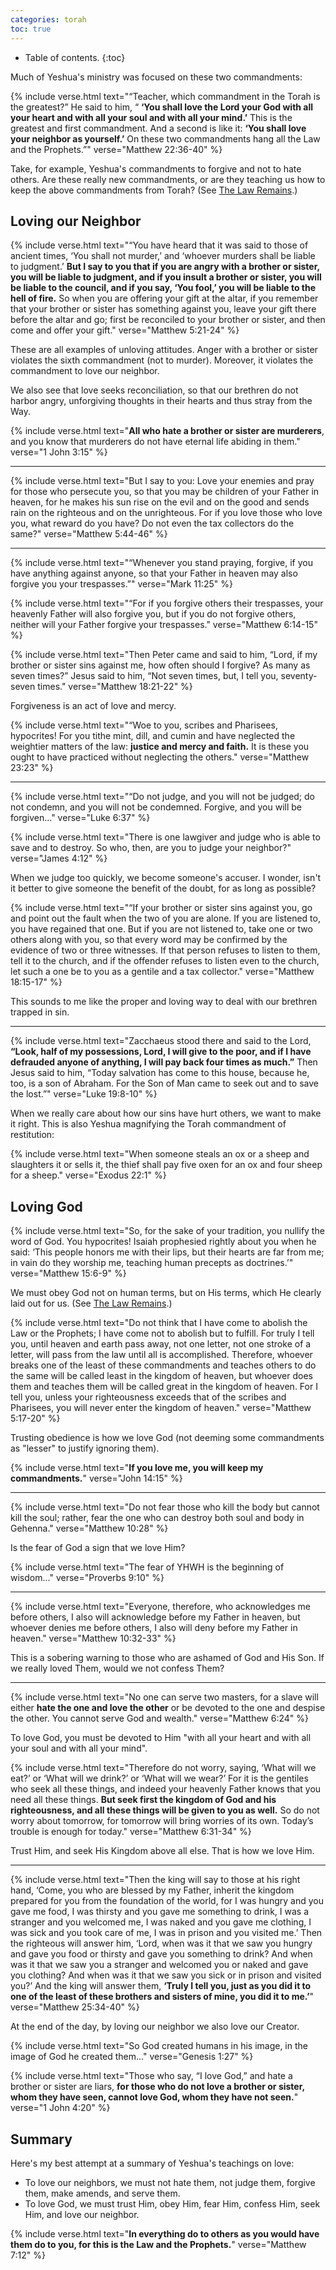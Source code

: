 ```yaml
---
categories: torah
toc: true
---
```


* Table of contents.
{:toc}

Much of Yeshua's ministry was focused on these two commandments:

{% include verse.html
text="“Teacher, which commandment in the Torah is the greatest?” He said to him, “ **‘You shall love the Lord your God with all your heart and with all your soul and with all your mind.’** This is the greatest and first commandment. And a second is like it: <strong>‘You shall love your neighbor as yourself.’</strong> On these two commandments hang all the Law and the Prophets.”"
verse="Matthew 22:36-40"
%}

Take, for example, Yeshua's commandments to forgive and not to hate others. Are these really new commandments, or are they teaching us how to keep the above commandments from Torah? (See [The Law Remains](/the-law-remains).)

## Loving our Neighbor

{% include verse.html
text="“You have heard that it was said to those of ancient times, ‘You shall not murder,’ and ‘whoever murders shall be liable to judgment.’ **But I say to you that if you are angry with a brother or sister, you will be liable to judgment, and if you insult a brother or sister, you will be liable to the council, and if you say, ‘You fool,’ you will be liable to the hell of fire.** So when you are offering your gift at the altar, if you remember that your brother or sister has something against you, leave your gift there before the altar and go; first be reconciled to your brother or sister, and then come and offer your gift."
verse="Matthew 5:21-24"
%}

These are all examples of unloving attitudes. Anger with a brother or sister violates the sixth commandment (not to murder). Moreover, it violates the commandment to love our neighbor.

We also see that love seeks reconciliation, so that our brethren do not harbor angry, unforgiving thoughts in their hearts and thus stray from the Way.

{% include verse.html
text="**All who hate a brother or sister are murderers**, and you know that murderers do not have eternal life abiding in them."
verse="1 John 3:15"
%}

---

{% include verse.html
text="But I say to you: Love your enemies and pray for those who persecute you, so that you may be children of your Father in heaven, for he makes his sun rise on the evil and on the good and sends rain on the righteous and on the unrighteous. For if you love those who love you, what reward do you have? Do not even the tax collectors do the same?"
verse="Matthew 5:44-46"
%}

---

{% include verse.html
text="“Whenever you stand praying, forgive, if you have anything against anyone, so that your Father in heaven may also forgive you your trespasses.”"
verse="Mark 11:25"
%}

{% include verse.html
text="“For if you forgive others their trespasses, your heavenly Father will also forgive you, but if you do not forgive others, neither will your Father forgive your trespasses."
verse="Matthew 6:14-15"
%}

{% include verse.html
text="Then Peter came and said to him, “Lord, if my brother or sister sins against me, how often should I forgive? As many as seven times?” Jesus said to him, “Not seven times, but, I tell you, seventy-seven times."
verse="Matthew 18:21-22"
%}

Forgiveness is an act of love and mercy.

{% include verse.html
text="“Woe to you, scribes and Pharisees, hypocrites! For you tithe mint, dill, and cumin and have neglected the weightier matters of the law: **justice and mercy and faith.** It is these you ought to have practiced without neglecting the others."
verse="Matthew 23:23"
%}

---

{% include verse.html
text="“Do not judge, and you will not be judged; do not condemn, and you will not be condemned. Forgive, and you will be forgiven..."
verse="Luke 6:37"
%}

{% include verse.html
text="There is one lawgiver and judge who is able to save and to destroy. So who, then, are you to judge your neighbor?"
verse="James 4:12"
%}

When we judge too quickly, we become someone's accuser. I wonder, isn't it better to give someone the benefit of the doubt, for as long as possible?

{% include verse.html
text="“If your brother or sister sins against you, go and point out the fault when the two of you are alone. If you are listened to, you have regained that one. But if you are not listened to, take one or two others along with you, so that every word may be confirmed by the evidence of two or three witnesses. If that person refuses to listen to them, tell it to the church, and if the offender refuses to listen even to the church, let such a one be to you as a gentile and a tax collector."
verse="Matthew 18:15-17"
%}

This sounds to me like the proper and loving way to deal with our brethren trapped in sin.

---

{% include verse.html
text="Zacchaeus stood there and said to the Lord, **“Look, half of my possessions, Lord, I will give to the poor, and if I have defrauded anyone of anything, I will pay back four times as much.”** Then Jesus said to him, “Today salvation has come to this house, because he, too, is a son of Abraham. For the Son of Man came to seek out and to save the lost.”"
verse="Luke 19:8-10"
%}

When we really care about how our sins have hurt others, we want to make it right. This is also Yeshua magnifying the Torah commandment of restitution:

{% include verse.html
text="When someone steals an ox or a sheep and slaughters it or sells it, the thief shall pay five oxen for an ox and four sheep for a sheep."
verse="Exodus 22:1"
%}

## Loving God

{% include verse.html
text="So, for the sake of your tradition, you nullify the word of God. You hypocrites! Isaiah prophesied rightly about you when he said: ‘This people honors me with their lips, but their hearts are far from me; in vain do they worship me, teaching human precepts as doctrines.’"
verse="Matthew 15:6-9"
%}

We must obey God not on human terms, but on His terms, which He clearly laid out for us. (See [The Law Remains](/the-law-remains).)

{% include verse.html
text="Do not think that I have come to abolish the Law or the Prophets; I have come not to abolish but to fulfill. For truly I tell you, until heaven and earth pass away, not one letter, not one stroke of a letter, will pass from the law until all is accomplished. Therefore, whoever breaks one of the least of these commandments and teaches others to do the same will be called least in the kingdom of heaven, but whoever does them and teaches them will be called great in the kingdom of heaven. For I tell you, unless your righteousness exceeds that of the scribes and Pharisees, you will never enter the kingdom of heaven."
verse="Matthew 5:17-20"
%}

Trusting obedience is how we love God (not deeming some commandments as "lesser" to justify ignoring them).

{% include verse.html
text="**If you love me, you will keep my commandments.**"
verse="John 14:15"
%}

---

{% include verse.html
text="Do not fear those who kill the body but cannot kill the soul; rather, fear the one who can destroy both soul and body in Gehenna."
verse="Matthew 10:28"
%}

Is the fear of God a sign that we love Him?

{% include verse.html
text="The fear of YHWH is the beginning of wisdom..."
verse="Proverbs 9:10"
%}


---

{% include verse.html
text="Everyone, therefore, who acknowledges me before others, I also will acknowledge before my Father in heaven, but whoever denies me before others, I also will deny before my Father in heaven."
verse="Matthew 10:32-33"
%}

This is a sobering warning to those who are ashamed of God and His Son. If we really loved Them, would we not confess Them?

---

{% include verse.html
text="No one can serve two masters, for a slave will either **hate the one and love the other** or be devoted to the one and despise the other. You cannot serve God and wealth."
verse="Matthew 6:24"
%}

To love God, you must be devoted to Him "with all your heart and with all your soul and with all your mind".

{% include verse.html
text="Therefore do not worry, saying, ‘What will we eat?’ or ‘What will we drink?’ or ‘What will we wear?’ For it is the gentiles who seek all these things, and indeed your heavenly Father knows that you need all these things. **But seek first the kingdom of God and his righteousness, and all these things will be given to you as well.** So do not worry about tomorrow, for tomorrow will bring worries of its own. Today’s trouble is enough for today."
verse="Matthew 6:31-34"
%}

Trust Him, and seek His Kingdom above all else. That is how we love Him.

---

{% include verse.html
text="Then the king will say to those at his right hand, ‘Come, you who are blessed by my Father, inherit the kingdom prepared for you from the foundation of the world, for I was hungry and you gave me food, I was thirsty and you gave me something to drink, I was a stranger and you welcomed me, I was naked and you gave me clothing, I was sick and you took care of me, I was in prison and you visited me.’ Then the righteous will answer him, ‘Lord, when was it that we saw you hungry and gave you food or thirsty and gave you something to drink? And when was it that we saw you a stranger and welcomed you or naked and gave you clothing? And when was it that we saw you sick or in prison and visited you?’ And the king will answer them, **‘Truly I tell you, just as you did it to one of the least of these brothers and sisters of mine, you did it to me.’**"
verse="Matthew 25:34-40"
%}

At the end of the day, by loving our neighbor we also love our Creator.

{% include verse.html
text="So God created humans in his image, in the image of God he created them..."
verse="Genesis 1:27"
%}

{% include verse.html
text="Those who say, “I love God,” and hate a brother or sister are liars, **for those who do not love a brother or sister, whom they have seen, cannot love God, whom they have not seen.**"
verse="1 John 4:20"
%}

## Summary

Here's my best attempt at a summary of Yeshua's teachings on love:

- To love our neighbors, we must not hate them, not judge them, forgive them, make amends, and serve them.
- To love God, we must trust Him, obey Him, fear Him, confess Him, seek Him, and love our neighbor.

{% include verse.html
text="**In everything do to others as you would have them do to you, for this is the Law and the Prophets.**"
verse="Matthew 7:12"
%}
